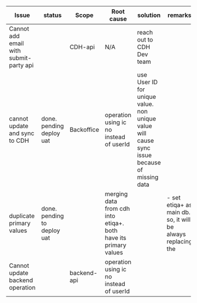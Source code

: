 

| Issue                                  | status                      | Scope       | Root cause                                                      | solution                                                                                     | remarks                                                      |
| -------------------------------------- | --------------------------- | ----------- | --------------------------------------------------------------- | -------------------------------------------------------------------------------------------- | ------------------------------------------------------------ |
| Cannot add email with submit-party api |                             | CDH-api     | N/A                                                             | reach out to CDH Dev team                                                                    |                                                              |
| cannot update and sync to CDH          | done. pending deploy uat    | Backoffice  | operation using ic no instead of userId                         | use User ID for unique value. non unique value will cause sync issue because of missing data |                                                              |
| duplicate primary values               | done. pending to deploy uat |             | merging data from cdh into etiqa+. both have its primary values |                                                                                              | - set etiqa+ as main db. so, it will be always replacing the |
| Cannot update backend operation        |                             | backend-api | operation using ic no instead of userId                         |                                                                                              |                                                              |
